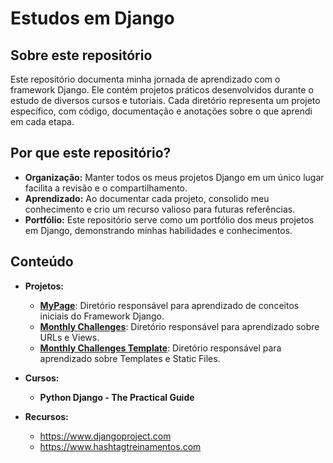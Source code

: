 # Estudos em Django

## Sobre este repositório
Este repositório documenta minha jornada de aprendizado com o framework Django. Ele contém projetos práticos desenvolvidos durante o estudo de diversos cursos e tutoriais. Cada diretório representa um projeto específico, com código, documentação e anotações sobre o que aprendi em cada etapa.

## Por que este repositório?
* **Organização:** Manter todos os meus projetos Django em um único lugar facilita a revisão e o compartilhamento.
* **Aprendizado:** Ao documentar cada projeto, consolido meu conhecimento e crio um recurso valioso para futuras referências.
* **Portfólio:** Este repositório serve como um portfólio dos meus projetos em Django, demonstrando minhas habilidades e conhecimentos.

## Conteúdo
* **Projetos:**
    * [**MyPage**](https://github.com/MatheEduar/Django/tree/main/mypage): Diretório responsável para aprendizado de conceitos iniciais do Framework Django.
    * [**Monthly Challenges**](https://github.com/MatheEduar/Django/tree/main/monthly_challenges): Diretório responsável para aprendizado sobre URLs e Views.
    * [**Monthly Challenges Template**](): Diretório responsável para aprendizado sobre Templates e
    Static Files.

* **Cursos:**
    * **Python Django - The Practical Guide** 
* **Recursos:**
    * https://www.djangoproject.com
    * https://www.hashtagtreinamentos.com
    
